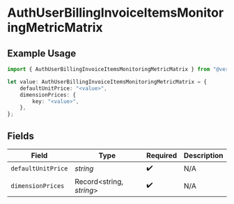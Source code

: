 # AuthUserBillingInvoiceItemsMonitoringMetricMatrix

## Example Usage

```typescript
import { AuthUserBillingInvoiceItemsMonitoringMetricMatrix } from "@vercel/sdk/models/components";

let value: AuthUserBillingInvoiceItemsMonitoringMetricMatrix = {
    defaultUnitPrice: "<value>",
    dimensionPrices: {
        key: "<value>",
    },
};
```

## Fields

| Field                    | Type                     | Required                 | Description              |
| ------------------------ | ------------------------ | ------------------------ | ------------------------ |
| `defaultUnitPrice`       | *string*                 | :heavy_check_mark:       | N/A                      |
| `dimensionPrices`        | Record<string, *string*> | :heavy_check_mark:       | N/A                      |